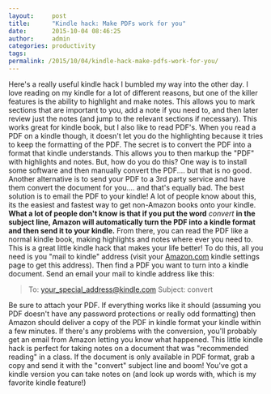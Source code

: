 ```yaml
---
layout:     post
title:      "Kindle hack: Make PDFs work for you"
date:       2015-10-04 08:46:25
author:     admin
categories: productivity
tags:  
permalink: /2015/10/04/kindle-hack-make-pdfs-work-for-you/
---
```

Here's a really useful kindle hack I bumbled my way into the other day. I love reading on my kindle for a lot of different reasons, but one of the killer features is the ability to highlight and make notes. This allows you to mark sections that are important to you, add a note if you need to, and then later review just the notes (and jump to the relevant sections if necessary). This works great for kindle book, but I also like to read PDF's. When you read a PDF on a kindle though, it doesn't let you do the highlighting because it tries to keep the formatting of the PDF. The secret is to convert the PDF into a format that kindle understands. This allows you to then markup the "PDF" with highlights and notes. But, how do you do this? One way is to install some software and then manually convert the PDF.... but that is no good. Another alternative is to send your PDF to a 3rd party service and have them convert the document for you.... and that's equally bad. The best solution is to email the PDF to your kindle! A lot of people know about this, its the easiest and fastest way to get non-Amazon books onto your kindle. **What a lot of people don't know is that if you put the word** _convert_ **in the subject line, Amazon will automatically turn the PDF into a kindle format and then send it to your kindle.** From there, you can read the PDF like a normal kindle book, making highlights and notes where ever you need to. This is a great little kindle hack that makes your life better! To do this, all you need is you "mail to kindle" address (visit your [Amazon.com](https://www.amazon.com/mn/dcw/myx.html#/home/settings/payment) kindle settings page to get this address). Then find a PDF you want to turn into a kindle document. Send an email your mail to kindle address like this: 

> To: your_special_address@kindle.com Subject: convert

Be sure to attach your PDF. If everything works like it should (assuming you PDF doesn't have any password protections or really odd formatting) then Amazon should deliver a copy of the PDF in kindle format your kindle within a few minutes. If there's any problems with the conversion, you'll probably get an email from Amazon letting you know what happened. This little kindle hack is perfect for taking notes on a document that was "recommended reading" in a class. If the document is only available in PDF format, grab a copy and send it with the "convert" subject line and boom! You've got a kindle version you can take notes on (and look up words with, which is my favorite kindle feature!)
